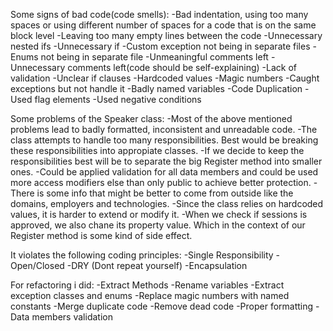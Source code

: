 Some signs of bad code(code smells):
-Bad indentation, using too many spaces or using different number of spaces for a code that is on the same block level
-Leaving too many empty lines between the code
-Unnecessary nested ifs
-Unnecessary if
-Custom exception not being in separate files
-Enums not being in separate file
-Unmeaningful comments left
-Unnecessary comments left(code should be self-explaining)
-Lack of validation
-Unclear if clauses
-Hardcoded values
-Magic numbers 
-Caught exceptions but not handle it
-Badly named variables
-Code Duplication
-Used flag elements
-Used negative conditions

Some problems of the Speaker class:
-Most of the above mentioned problems lead to badly formatted, inconsistent and unreadable code.
-The class attempts to handle too many responsibilities. Best would be breaking these responsibilities into appropiate classes.
-If we decide to keep the responsibilities best will be to separate the big Register method into smaller ones.
-Could be applied validation for all data members and could be used more access modifiers else than only public to achieve better protection.
-There is some info that might be better to come from outside like the domains, employers and technologies.
-Since the class relies on hardcoded values, it is harder to extend or modify it.
-When we check if sessions is approved, we also chane its property value. Which in the context of our Register method is some kind of side effect.

It violates the following coding principles:
-Single Responsibility
-Open/Closed
-DRY (Dont repeat yourself)
-Encapsulation

For refactoring i did:
-Extract Methods
-Rename variables
-Extract exception classes and enums
-Replace magic numbers with named constants
-Merge duplicate code
-Remove dead code
-Proper formatting
-Data members validation
